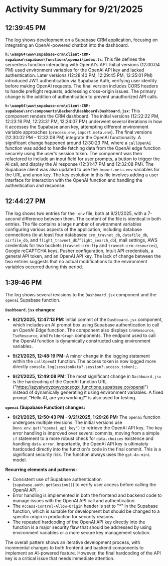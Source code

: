 # Activity Summary for 9/21/2025

## 12:39:45 PM
The log shows development on a Supabase CRM application, focusing on integrating an OpenAI-powered chatbot into the dashboard.

**`h:\wamp64\www\supabase-crm\client-CRM-supabase\supabase\functions\openai\index.ts`**: This file defines the serverless function interacting with OpenAI's API.  Initial versions (12:00:04 PM) used environment variables for the OpenAI API key and lacked authentication.  Later versions (12:28:40 PM, 12:29:45 PM, 12:35:01 PM) introduced JWT authentication via Supabase Auth, verifying user identity before making OpenAI requests.  The final version includes CORS headers to handle preflight requests, addressing cross-origin issues.  The primary change is the addition of authentication to prevent unauthorized API calls.

**`h:\wamp64\www\supabase-crm\client-CRM-supabase\src\components\Backend\Dashboard\Dashboard.jsx`**: This component renders the CRM dashboard.  The initial versions (12:22:22 PM, 12:23:16 PM, 12:23:31 PM, 12:24:07 PM) underwent several iterations in how it accesses the Supabase anon key, attempting different environment variable approaches (`process.env`, `import.meta.env`).  The final versions (12:30:02 PM - 12:32:08 PM) integrate the OpenAI functionality.  A significant change happened around 12:30:23 PM, where a `callOpenAI` function was added to handle fetching data from the OpenAI edge function securely using the user's session token.  The component was then refactored to include an input field for user prompts, a button to trigger the AI call, and display the AI response (12:31:47 PM and 12:32:08 PM).  The Supabase client was also updated to use the `import.meta.env` variables for the URL and anon key.  The key evolution in this file involves adding a user interface for interaction with the OpenAI function and handling the authentication and response.


## 12:44:27 PM
The log shows two entries for the `.env` file, both at 9/21/2025, with a 7-second difference between them.  The content of the file is identical in both entries.  The file contains a large number of environment variables configuring various aspects of the application, including database connections (to at least four databases: `crm_travnet_db`, `datafile_db`, `airfile_db`, and `flight_travnet_db`/`flight_search_db`), mail settings, AWS credentials for two buckets (`travnet-crm-ftp` and `travnet-crm-resources`), Google reCAPTCHA keys, Pusher configuration, Intuit API credentials, a general API token, and an OpenAI API key.  The lack of change between the two entries suggests that no actual modifications to the environment variables occurred during this period.


## 1:39:46 PM
The log shows several revisions to the `Dashboard.jsx` component and the `openai` Supabase function.

**`Dashboard.jsx` changes:**

* **9/21/2025, 12:47:13 PM:**  Initial commit of the `Dashboard.jsx` component, which includes an AI prompt box using Supabase authentication to call an OpenAI Edge function. The component also displays `CrmResource`, `TseResource`, and `FolderGraph` components.  The endpoint used to call the OpenAI function is dynamically constructed using environment variables.

* **9/21/2025, 12:48:19 PM:** A minor change in the logging statement within the `callOpenAI` function.  The access token is now logged more directly `console.log(sessionData?.session?.access_token);`.

* **9/21/2025, 12:49:08 PM:** The most significant change in `Dashboard.jsx` is the hardcoding of the OpenAI function URL ("https://azyaiwoyzqwyoqcscgxi.functions.supabase.co/openai") instead of dynamically generating it using environment variables. A fixed prompt "Hello AI, are you working?" is also used for testing.


**`openai` (Supabase Function) changes:**

* **9/21/2025, 12:50:43 PM - 9/21/2025, 1:29:26 PM:**  The `openai` function undergoes multiple revisions.  The initial versions use `Deno.env.get("openai_api_key")` to retrieve the OpenAI API key.  The key error handling is improved over several commits, moving from a simple `if` statement to a more robust check for `data.choices` existence and handling `data.error`.  Importantly, the OpenAI API key is ultimately hardcoded directly into the function's code in the final commit. This is a significant security risk.  The function always uses the `gpt-4o-mini` model.


**Recurring elements and patterns:**

* Consistent use of Supabase authentication (`supabase.auth.getSession()`) to verify user access before calling the OpenAI API.
*  Error handling is implemented in both the frontend and backend code to manage issues with the OpenAI API call and authentication.
*  The `Access-Control-Allow-Origin` header is set to "*" in the Supabase function, which is suitable for development but should be changed to a specific origin in production for security reasons.
* The repeated hardcoding of the OpenAI API key directly into the function is a major security flaw that should be addressed by using environment variables or a more secure key management solution.


The overall pattern shows an iterative development process, with incremental changes to both frontend and backend components to implement an AI-powered feature. However, the final hardcoding of the API key is a critical issue that needs immediate attention.
